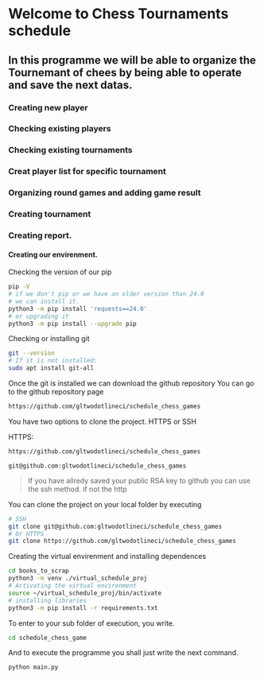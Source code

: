 # Welcome to Chess Tournaments schedule 

## In this programme we will be able to organize the Tournemant of chees by being able to operate and save the next datas.
### Creating new player
### Checking existing players
### Checking existing tournaments
### Creat player list for specific tournament
### Organizing round games and adding game result
### Creating tournament
### Creating report.


#### Creating our envirenment.
Checking the version of our pip
```bash
pip -V
# if we don't pip or we have an older version than 24.0
# we can install it.
python3 -m pip install 'requests==24.0'
# or upgrading it
python3 -m pip install --upgrade pip
```
Checking or installing git
```bash
git --version
# If it is not installed:
sudo apt install git-all
```
Once the git is installed we can download the github repository
You can go to the github repository page
```html
https://github.com/gltwodotlineci/schedule_chess_games
```

You have two options to clone the project. HTTPS or SSH

HTTPS:
```bash
https://github.com/gltwodotlineci/schedule_chess_games
```
```ssh
git@github.com:gltwodotlineci/schedule_chess_games
```
> If you have allredy saved your public RSA key to github you can use the ssh method. if not the http


You can clone the project on your local folder by executing
```bash
# SSH
git clone git@github.com:gltwodotlineci/schedule_chess_games
# Or HTTPS
git clone https://github.com/gltwodotlineci/schedule_chess_games
```

Creating the virtual envirenment and installing dependences
```bash
cd books_to_scrap
python3 -m venv ./virtual_schedule_proj
# Activating the virtual envirenment
source ~/virtual_schedule_proj/bin/activate
# installing libraries
python3 -m pip install -r requirements.txt
```

To enter to your sub folder of execution, you write.
```bash
cd schedule_chess_game
```
And to execute the programme you shall just write the next command.
```bash
python main.py
```
